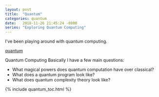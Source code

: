```yaml
---
layout: post
title:  "Quantum"
categories: quantum
date:   2018-11-26 21:45:24 -0800
series: "Exploring Quantum Computing"
---
```



I've been playing around with quantum computing.

[quantum](https://github.com/krusek/quantum)

Quantum Computing
Basically I have a few main questions:
- What magical powers does quantum computation have over classical?
- What does a quantum program look like?
- What does quantum complexity theory look like?


{% include quantum_toc.html %}